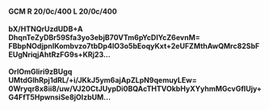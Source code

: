#### GCM R 20/0c/400 L 20/0c/400
**bX/HTNQrUzdUDB+A**<br/>**DhqnTeZyDBr59Sfa3yo3ebjB70VTm6pYcDIYcZ6evnM=**<br/>**FBbpNOdjpnIKombvzo7tbDp4lO3o5bEoqyKxt+2eUFZMthAwQMrc82SbFEUgNriqjAhtRzFG9s+KRj23...**<br/><br/>
**OrlOmGliri9zBUgq**<br/>**UMtdGlhRpj1dRL/+i/JKkJ5ym6ajApZLpN9qemuyLEw=**<br/>**0Wryqr8x8ii8/uw/VJ20CtJUypDi0BQAcTHTVOkbHyXYyhmMGcvGfIUjy+G4FfT5HpwnsiSe8jOlzbUM...**